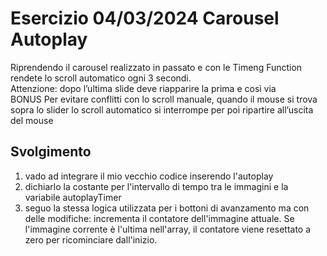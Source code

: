 Esercizio 04/03/2024
Carousel Autoplay
===
Riprendendo il carousel realizzato in passato  e con le Timeng Function rendete lo scroll automatico ogni 3 secondi.<br>
Attenzione: dopo l’ultima slide deve riapparire la prima e così via<br>
BONUS
Per evitare conflitti con lo scroll manuale, quando il mouse si trova sopra lo slider lo scroll automatico si interrompe per poi ripartire all’uscita del mouse
## Svolgimento
1. vado ad integrare il mio vecchio codice inserendo l'autoplay 
2. dichiarlo la costante per l'intervallo di tempo tra le immagini e la variabile autoplayTimer
3. seguo la stessa logica utilizzata per i bottoni di avanzamento ma con delle modifiche: incrementa il contatore dell'immagine attuale. Se l'immagine corrente è l'ultima nell'array, il contatore viene resettato a zero per ricominciare dall'inizio.